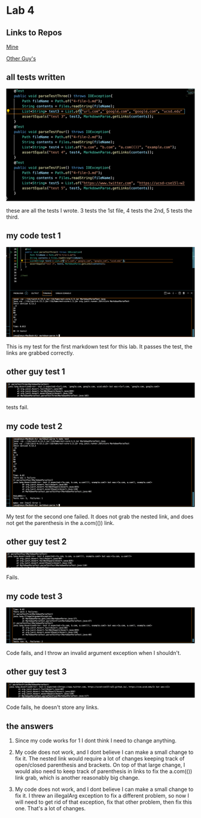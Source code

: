 # Lab 4

## Links to Repos

[Mine](https://github.com/JoeyEdmo/markdown-parse)

[Other Guy's](https://github.com/BenX-64/markdown-parse)



## all tests written


![Image](picturesFour/all.png)

these are all the tests I wrote. 3 tests the 1st file, 4 tests the 2nd, 5 tests the third.

## my code test 1

![Image](picturesFour/onepasses.png)

This is my test for the first markdown test for this lab. It passes the test, the links are grabbed correctly.

## other guy test 1

![Image](picturesFour/oneFailsOther.png)

tests fail.


## my code test 2

![Image](picturesFour/twoFails.png)

My test for the second one failed. It does not grab the nested link, and does not get the parenthesis in the a.com(()) link.

## other guy test 2

![Image](picturesFour/twoFailsOther.png)

Fails.

## my code test 3

![Image](picturesFour/threeFails.png)

Code fails, and I throw an invalid argument exception when I shouldn't.



## other guy test 3

![Image](picturesFour/threeFailsOther.png)

Code fails, he doesn't store any links.

## the answers

1. Since my code works for 1 I dont think I need to change anything.

2. My code does not work, and I dont believe I can make a small change to fix it. The nested link would require a lot of changes keeping track of open/closed parenthesis and brackets. On top of that large change, I would also need to keep track of parenthesis in links to fix the a.com(()) link grab, which is another reasonably big change.

3. My code does not work, and I dont believe I can make a small change to fix it. I threw an illegalArg exception to fix a different problem, so now I will need to get rid of that exception, fix that other problem, then fix this one. That's a lot of changes.